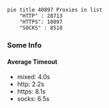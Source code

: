 
```mermaid
pie title 40897 Proxies in list
    "HTTP" : 28713
    "HTTPS": 10897
    "SOCKS" : 8518
```

### Some Info
#### Average Timeout

- mixed: 4.0s
- http: 2.2s
- https: 8.1s
- socks: 6.5s